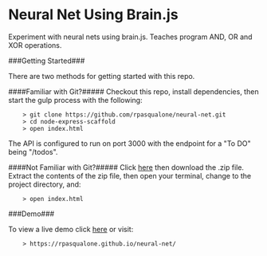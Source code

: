 # Neural Net Using Brain.js

Experiment with neural nets using brain.js. Teaches program AND, OR and XOR operations.

###Getting Started###

There are two methods for getting started with this repo.

####Familiar with Git?#####
Checkout this repo, install dependencies, then start the gulp process with the following:

```
	> git clone https://github.com/rpasqualone/neural-net.git
	> cd node-express-scaffold
	> open index.html
```
The API is configured to run on port 3000 with the endpoint for a "To DO" being "/todos".

####Not Familiar with Git?#####
Click [here](https://github.com/rpasqualone/neural-net/archive/master.zip) then download the .zip file.  Extract the contents of the zip file, then open your terminal, change to the project directory, and:

```
	> open index.html
```

###Demo###

To view a live demo click [here](https://rpasqualone.github.io/neural-net/) or visit:

```
	> https://rpasqualone.github.io/neural-net/
```
